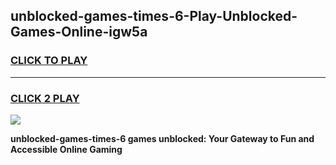 
## unblocked-games-times-6-Play-Unblocked-Games-Online-igw5a
<h3>
<a href="https://premium76.site?title=unblocked-games-times-6&ref=25A">CLICK TO PLAY</a></h3>
<hr>

<h3>
<a href="https://premium76.site?title=unblocked-games-times-6&ref=25A">CLICK 2 PLAY</a>
  
</h3>

<a href="https://premium76.site?title=unblocked-games-times-6&ref=25A"><img src="https://clearcache.store/games.png"></a>


**unblocked-games-times-6 games unblocked: Your Gateway to Fun and Accessible Online Gaming**
